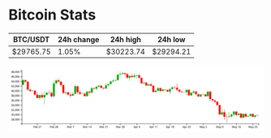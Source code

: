 # Bitcoin Stats

BTC/USDT|24h change|24h high|24h low|
|---|---|---|---|
|$29765.75|1.05%|$30223.74|$29294.21|

<img src="./chart.svg">
